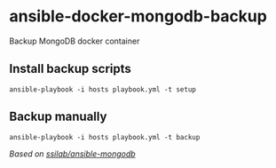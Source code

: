 # ansible-docker-mongodb-backup
Backup MongoDB docker container

## Install backup scripts

	ansible-playbook -i hosts playbook.yml -t setup 

## Backup manually

	ansible-playbook -i hosts playbook.yml -t backup


*Based on [ssilab/ansible-mongodb](https://github.com/ssilab/ansible-mongodb)*
